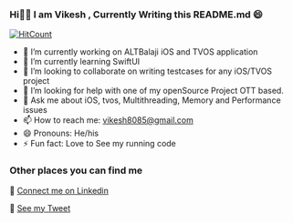 ### Hi👋👋 I am Vikesh , Currently Writing this README.md 😄

[![HitCount](http://hits.dwyl.com/vikesh8085/vikesh8085.svg)](http://hits.dwyl.com/vikesh8085/vikesh8085)


- 🔭 I’m currently working on ALTBalaji iOS and TVOS application
- 🌱 I’m currently learning SwiftUI
- 👯 I’m looking to collaborate on writing testcases for any iOS/TVOS project
- 🤔 I’m looking for help with one of my openSource Project OTT based.
- 💬 Ask me about iOS, tvos, Multithreading, Memory and Performance issues
- 📫 How to reach me: vikesh8085@gmail.com
- 😄 Pronouns: He/his
- ⚡ Fun fact: Love to See my running code

### Other places you can find me 

🎥 [Connect me on Linkedin](https://www.youtube.com/channel/UCS3-MF_4ADqglU2OSly4vIw?sub_confirmation=1)

🐣 [See my Tweet](https://twitter.com/vikesh8085)

